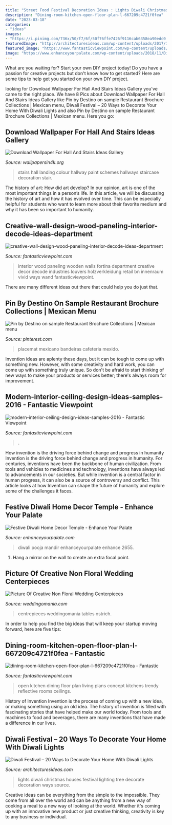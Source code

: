 ```yaml
---
title: "Street Food Festival Decoration Ideas : Lights Diwali Christmas Houses Festival Lighting Tree Decorate Decoration Ways Source"
description: "Dining-room-kitchen-open-floor-plan-l-667209c4721f0fea"
date: "2023-03-18"
categories:
- "ideas"
images:
- "https://i.pinimg.com/736x/50/f7/6f/50f76ffe7426f9116cab6358ea90edc0.jpg"
featuredImage: "http://architecturesideas.com/wp-content/uploads/2017/10/Diwali-Decoration-7.jpg"
featured_image: "https://www.fantasticviewpoint.com/wp-content/uploads/2016/10/creative-wall-design-wood-paneling-interior-decode-ideas-department-store.jpg"
image: "https://www.enhanceyourpalate.com/wp-content/uploads/2018/11/Diwali-Decor_2655-e1570836237642.jpeg"
---
```



What are you waiting for? Start your own DIY project today!
Do you have a passion for creative projects but don't know how to get started? Here are some tips to help get you started on your own DIY project.

	

		
looking for Download Wallpaper For Hall And Stairs Ideas Gallery you've came to the right place. We have 8 Pics about Download Wallpaper For Hall And Stairs Ideas Gallery like Pin by Destino on sample Restaurant Brochure Collections | Mexican menu, Diwali Festival – 20 Ways to Decorate Your Home With Diwali Lights and also Pin by Destino on sample Restaurant Brochure Collections | Mexican menu. Here you go:
		
    
## Download Wallpaper For Hall And Stairs Ideas Gallery

<img loading=lazy src="http://www.wallpapersin4k.org/wp-content/uploads/2017/04/Wallpaper-For-Hall-And-Stairs-Ideas-21.jpg" onerror="this.onerror=null;this.src='https://tse2.mm.bing.net/th?id=OIP.kokcvF8gutVs-lPtyLMybQHaJ6&amp;pid=15.1';" alt="Download Wallpaper For Hall And Stairs Ideas Gallery">

_Source: wallpapersin4k.org_

>stairs hall landing colour hallway paint schemes hallways staircase decoration stair. 

	

The history of art: How did art develop?
In our opinion, art is one of the most important things in a person’s life. In this article, we will be discussing the history of art and how it has evolved over time. This can be especially helpful for students who want to learn more about their favorite medium and why it has been so important to humanity.

    
## Creative-wall-design-wood-paneling-interior-decode-ideas-department

<img loading=lazy src="https://www.fantasticviewpoint.com/wp-content/uploads/2016/10/creative-wall-design-wood-paneling-interior-decode-ideas-department-store.jpg" onerror="this.onerror=null;this.src='https://tse4.mm.bing.net/th?id=OIP.cRZYDaXe-AOzTd76OIAJTQHaFt&amp;pid=15.1';" alt="creative-wall-design-wood-paneling-interior-decode-ideas-department">

_Source: fantasticviewpoint.com_

>interior wood paneling wooden walls fortina department creative decor decode industries louvers holzverkleidung retail bn innenraum vivid ways wand fantasticviewpoint. 

	

There are many different ideas out there that could help you do just that.

    
## Pin By Destino On Sample Restaurant Brochure Collections | Mexican Menu

<img loading=lazy src="https://i.pinimg.com/736x/50/f7/6f/50f76ffe7426f9116cab6358ea90edc0.jpg" onerror="this.onerror=null;this.src='https://tse1.mm.bing.net/th?id=OIP.LdJWnrSZMJPwEZt0UuaAmQHaKh&amp;pid=15.1';" alt="Pin by Destino on sample Restaurant Brochure Collections | Mexican menu">

_Source: pinterest.com_

>placemat mexicano bandeiras cafeteria mexido. 

	

Invention ideas are aplenty these days, but it can be tough to come up with something new. However, with some creativity and hard work, you can come up with something truly unique. So don't be afraid to start thinking of new ways to make your products or services better; there's always room for improvement.

    
## Modern-interior-ceiling-design-ideas-samples-2016 - Fantastic Viewpoint

<img loading=lazy src="https://www.fantasticviewpoint.com/wp-content/uploads/2016/07/modern-interior-ceiling-design-ideas-samples-2016.jpg" onerror="this.onerror=null;this.src='https://tse3.mm.bing.net/th?id=OIP.R6Lu4m8WGTCEUcMoY3l47QHaFI&amp;pid=15.1';" alt="modern-interior-ceiling-design-ideas-samples-2016 - Fantastic Viewpoint">

_Source: fantasticviewpoint.com_

>. 

	

How invention is the driving force behind change and progress in humanity
Invention is the driving force behind change and progress in humanity. For centuries, inventions have been the backbone of human civilization. From tools and vehicles to medicines and technology, inventions have always led to advancements in our societies. But while invention is a central factor in human progress, it can also be a source of controversy and conflict. This article looks at how Invention can shape the future of humanity and explore some of the challenges it faces.

    
## Festive Diwali Home Decor Temple - Enhance Your Palate

<img loading=lazy src="https://www.enhanceyourpalate.com/wp-content/uploads/2018/11/Diwali-Decor_2655-e1570836237642.jpeg" onerror="this.onerror=null;this.src='https://tse1.mm.bing.net/th?id=OIP.zUWpp3pb6Qvh67yM6P7BFAHaKz&amp;pid=15.1';" alt="Festive Diwali Home Decor Temple - Enhance Your Palate">

_Source: enhanceyourpalate.com_

>diwali pooja mandir enhanceyourpalate enhance 2655. 

	

1. Hang a mirror on the wall to create an extra focal point.

    
## Picture Of Creative Non Floral Wedding Centerpieces

<img loading=lazy src="https://i.weddingomania.com/creative-non-floral-wedding-centerpieces-3.jpg" onerror="this.onerror=null;this.src='https://tse1.mm.bing.net/th?id=OIP.IiguyTCHLeu6iV685lNSVAHaPY&amp;pid=15.1';" alt="Picture Of Creative Non Floral Wedding Centerpieces">

_Source: weddingomania.com_

>centrepieces weddingomania tables ostrich. 

	

In order to help you find the big ideas that will keep your startup moving forward, here are five tips: 

    
## Dining-room-kitchen-open-floor-plan-l-667209c4721f0fea - Fantastic

<img loading=lazy src="http://www.fantasticviewpoint.com/wp-content/uploads/2016/07/dining-room-kitchen-open-floor-plan-l-667209c4721f0fea.jpg" onerror="this.onerror=null;this.src='https://tse2.mm.bing.net/th?id=OIP.LTyb_HhtbIJBCxktcB1HuwHaE7&amp;pid=15.1';" alt="dining-room-kitchen-open-floor-plan-l-667209c4721f0fea - Fantastic">

_Source: fantasticviewpoint.com_

>open kitchen dining floor plan living plans concept kitchens trendy reflective rooms ceilings. 

	

History of Invention
Invention is the process of coming up with a new idea, or making something using an old idea. The history of invention is filled with fascinating stories that have helped make our world today. From tools and machines to food and beverages, there are many inventions that have made a difference in our lives.

    
## Diwali Festival – 20 Ways To Decorate Your Home With Diwali Lights

<img loading=lazy src="http://architecturesideas.com/wp-content/uploads/2017/10/Diwali-Decoration-7.jpg" onerror="this.onerror=null;this.src='https://tse1.mm.bing.net/th?id=OIP.b3f1xEQaZ-Exn6MxKmhN2gHaE7&amp;pid=15.1';" alt="Diwali Festival – 20 Ways to Decorate Your Home With Diwali Lights">

_Source: architecturesideas.com_

>lights diwali christmas houses festival lighting tree decorate decoration ways source. 

	

Creative ideas can be everything from the simple to the impossible. They come from all over the world and can be anything from a new way of cooking a meal to a new way of looking at the world. Whether it's coming up with an innovative new product or just creative thinking, creativity is key to any business or individual.

